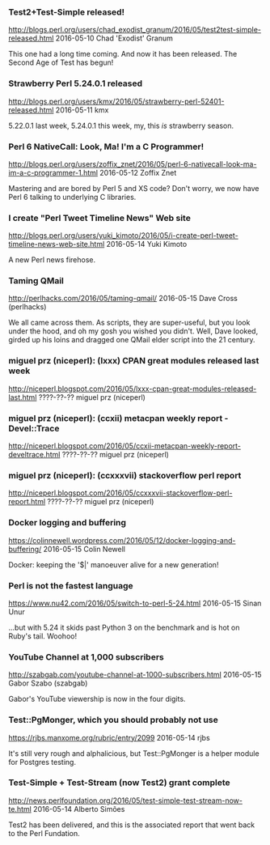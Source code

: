 
### Test2+Test-Simple released!
http://blogs.perl.org/users/chad_exodist_granum/2016/05/test2test-simple-released.html
2016-05-10
Chad 'Exodist' Granum

This one had a long time coming. And now it has been released. The Second Age
of Test has begun!


### Strawberry Perl 5.24.0.1 released
http://blogs.perl.org/users/kmx/2016/05/strawberry-perl-52401-released.html
2016-05-11
kmx

5.22.0.1 last week, 5.24.0.1 this week, my, this _is_ strawberry season.


### Perl 6 NativeCall: Look, Ma! I'm a C Programmer!
http://blogs.perl.org/users/zoffix_znet/2016/05/perl-6-nativecall-look-ma-im-a-c-programmer-1.html
2016-05-12
Zoffix Znet

Mastering and are bored by Perl 5 and XS code? Don't worry, we now have Perl 6
talking to underlying C libraries.

### I create "Perl Tweet Timeline News" Web site
http://blogs.perl.org/users/yuki_kimoto/2016/05/i-create-perl-tweet-timeline-news-web-site.html
2016-05-14
Yuki Kimoto

A new Perl news firehose.


###  Taming QMail
http://perlhacks.com/2016/05/taming-qmail/
2016-05-15
Dave Cross (perlhacks)

We all came across them. As scripts, they are super-useful, but you look under
the hood, and oh my gosh you wished you didn't. Well, Dave looked, girded up his
loins and dragged one QMail elder script into the 21 century.


### miguel prz (niceperl): (lxxx) CPAN great modules released last week
http://niceperl.blogspot.com/2016/05/lxxx-cpan-great-modules-released-last.html
????-??-??
miguel prz (niceperl)


### miguel prz (niceperl): (ccxii) metacpan weekly report - Devel::Trace
http://niceperl.blogspot.com/2016/05/ccxii-metacpan-weekly-report-develtrace.html
????-??-??
miguel prz (niceperl)


### miguel prz (niceperl): (ccxxxvii) stackoverflow perl report
http://niceperl.blogspot.com/2016/05/ccxxxvii-stackoverflow-perl-report.html
????-??-??
miguel prz (niceperl)


###  Docker logging and buffering
https://colinnewell.wordpress.com/2016/05/12/docker-logging-and-buffering/
2016-05-15
Colin Newell

Docker: keeping the '$|' manoeuver alive for a new generation!


### Perl is not the fastest language
https://www.nu42.com/2016/05/switch-to-perl-5-24.html
2016-05-15
Sinan Unur 

...but with 5.24 it skids past Python 3 on the benchmark and is hot on Ruby's
tail. Woohoo!


### YouTube Channel at 1,000 subscribers
http://szabgab.com/youtube-channel-at-1000-subscribers.html
2016-05-15
Gabor Szabo (szabgab)

Gabor's YouTube viewership is now in the four digits.


### Test::PgMonger, which you should probably not use
https://rjbs.manxome.org/rubric/entry/2099
2016-05-14
rjbs

It's still very rough and alphalicious, but Test::PgMonger
is a helper module for Postgres testing.


### Test-Simple + Test-Stream (now Test2) grant complete
http://news.perlfoundation.org/2016/05/test-simple-test-stream-now-te.html
2016-05-14
Alberto Simões

Test2 has been delivered, and this is the associated report that went back to the Perl
Fundation.


